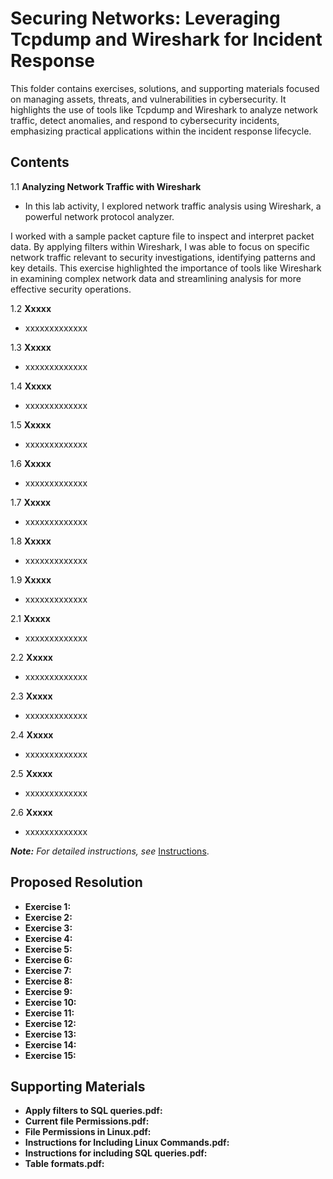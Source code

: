 # Securing Networks: Leveraging Tcpdump and Wireshark for Incident Response

This folder contains exercises, solutions, and supporting materials focused on managing assets, threats, and vulnerabilities in cybersecurity. It highlights the use of tools like Tcpdump and Wireshark to analyze network traffic, detect anomalies, and respond to cybersecurity incidents, emphasizing practical applications within the incident response lifecycle.

## Contents
1.1  **Analyzing Network Traffic with Wireshark**

- In this lab activity, I explored network traffic analysis using Wireshark, a powerful network protocol analyzer.

I worked with a sample packet capture file to inspect and interpret packet data. By applying filters within Wireshark, I was able to focus on specific network traffic relevant to security investigations, identifying patterns and key details. This exercise highlighted the importance of tools like Wireshark in examining complex network data and streamlining analysis for more effective security operations.
  
1.2  **Xxxxx**
- xxxxxxxxxxxxx

1.3  **Xxxxx**
- xxxxxxxxxxxxx

1.4  **Xxxxx**
- xxxxxxxxxxxxx

1.5  **Xxxxx**
- xxxxxxxxxxxxx

1.6  **Xxxxx**
- xxxxxxxxxxxxx 

1.7  **Xxxxx**
- xxxxxxxxxxxxx

1.8  **Xxxxx**
- xxxxxxxxxxxxx

1.9  **Xxxxx**
- xxxxxxxxxxxxx

2.1  **Xxxxx**
- xxxxxxxxxxxxx

2.2  **Xxxxx**
- xxxxxxxxxxxxx

2.3  **Xxxxx**
- xxxxxxxxxxxxx

2.4  **Xxxxx**
- xxxxxxxxxxxxx

2.5  **Xxxxx**
- xxxxxxxxxxxxx

2.6 **Xxxxx**
- xxxxxxxxxxxxx

***Note:** For detailed instructions, see* [Instructions](Instructions.md).

## Proposed Resolution
- **Exercise 1:** []()
- **Exercise 2:** []()
- **Exercise 3:** []()
- **Exercise 4:** []()
- **Exercise 5:** []()
- **Exercise 6:** []()
- **Exercise 7:** []()
- **Exercise 8:** []()
- **Exercise 9:** []()
- **Exercise 10:** []()
- **Exercise 11:** []()
- **Exercise 12:** []()
- **Exercise 13:** []()
- **Exercise 14:** []()
- **Exercise 15:** []()

## Supporting Materials
- **Apply filters to SQL queries.pdf:** []()
- **Current file Permissions.pdf:** []()
- **File Permissions in Linux.pdf:** []()
- **Instructions for Including Linux Commands.pdf:** []()
- **Instructions for including SQL queries.pdf:** []()
- **Table formats.pdf:** []()
